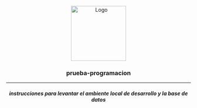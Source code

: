 



<p align = "center"> <img align = "center" src="https://static.vecteezy.com/system/resources/previews/000/423/990/original/vector-document-in-folder-icon.jpg" alt="Logo" width="150" height="150" border-radius :"500px">
</p>
<h3  align="center">prueba-programacion</h3>
<hr>
 <h5 align = "center">instrucciones para levantar el ambiente local de desarrollo y la base de datos</h5>
    

